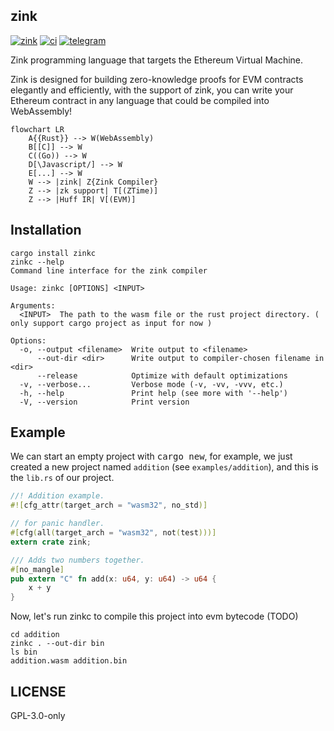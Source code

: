 ## zink

[![zink][version-badge]][version-link]
[![ci][ci-badge]][ci-link]
[![telegram][telegram-badge]][telegram-group]

Zink programming language that targets the Ethereum Virtual Machine.

Zink is designed for building zero-knowledge proofs for EVM contracts elegantly and efficiently, with 
the support of zink, you can write your Ethereum contract in any language that could be compiled into
WebAssembly!

```mermaid
flowchart LR
    A{{Rust}} --> W(WebAssembly)
    B[[C]] --> W
    C((Go)) --> W
    D[\Javascript/] --> W
    E[...] --> W
    W --> |zink| Z{Zink Compiler}
    Z --> |zk support| T[(ZTime)]
    Z --> |Huff IR| V[(EVM)]
```

## Installation

```shell
cargo install zinkc
zinkc --help
Command line interface for the zink compiler

Usage: zinkc [OPTIONS] <INPUT>

Arguments:
  <INPUT>  The path to the wasm file or the rust project directory. ( only support cargo project as input for now )

Options:
  -o, --output <filename>  Write output to <filename>
      --out-dir <dir>      Write output to compiler-chosen filename in <dir>
      --release            Optimize with default optimizations
  -v, --verbose...         Verbose mode (-v, -vv, -vvv, etc.)
  -h, --help               Print help (see more with '--help')
  -V, --version            Print version
```

## Example

We can start an empty project with <kbd>cargo new</kbd>, for example, we just created a new
project named `addition` (see `examples/addition`), and this is the `lib.rs` of our project.

```rust
//! Addition example.
#![cfg_attr(target_arch = "wasm32", no_std)]

// for panic handler.
#[cfg(all(target_arch = "wasm32", not(test)))]
extern crate zink;

/// Adds two numbers together.
#[no_mangle]
pub extern "C" fn add(x: u64, y: u64) -> u64 {
    x + y
}
```

Now, let's run zinkc to compile this project into evm bytecode (TODO)

```shell
cd addition
zinkc . --out-dir bin
ls bin
addition.wasm addition.bin
```

## LICENSE

GPL-3.0-only

[telegram-badge]: https://img.shields.io/badge/telegram-blue?logo=telegram 
[telegram-group]: https://t.me/+6oZpbwxlVD81OGQ1
[version-badge]: https://img.shields.io/crates/v/zink
[version-link]: https://docs.rs/zink/latest/zink/
[ci-badge]: https://img.shields.io/github/actions/workflow/status/clearloop/zink/CI.yml
[ci-link]: https://github.com/clearloop/zink/actions/workflows/CI.yml
